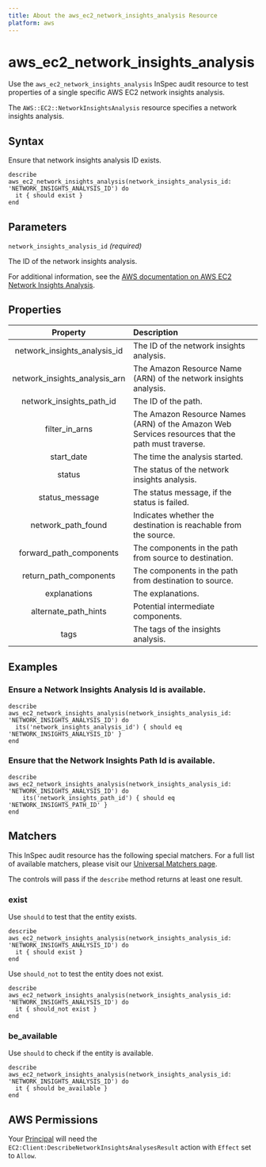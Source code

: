```yaml
---
title: About the aws_ec2_network_insights_analysis Resource
platform: aws
---
```


# aws_ec2_network_insights_analysis

Use the `aws_ec2_network_insights_analysis` InSpec audit resource to test properties of a single specific AWS EC2 network insights analysis.

The `AWS::EC2::NetworkInsightsAnalysis` resource specifies a network insights analysis.

## Syntax

Ensure that network insights analysis ID exists.

    describe aws_ec2_network_insights_analysis(network_insights_analysis_id: 'NETWORK_INSIGHTS_ANALYSIS_ID') do
      it { should exist }
    end

## Parameters

`network_insights_analysis_id` _(required)_

The ID of the network insights analysis.

For additional information, see the [AWS documentation on AWS EC2 Network Insights Analysis](https://docs.aws.amazon.com/AWSCloudFormation/latest/UserGuide/aws-resource-ec2-networkinsightsanalysis.html).

## Properties

| Property | Description |
| :---: | :--- |
| network_insights_analysis_id | The ID of the network insights analysis. |
| network_insights_analysis_arn | The Amazon Resource Name (ARN) of the network insights analysis. |
| network_insights_path_id | The ID of the path. |
| filter_in_arns | The Amazon Resource Names (ARN) of the Amazon Web Services resources that the path must traverse. |
| start_date | The time the analysis started. |
| status | The status of the network insights analysis. |
| status_message | The status message, if the status is failed. |
| network_path_found | Indicates whether the destination is reachable from the source. |
| forward_path_components | The components in the path from source to destination. |
| return_path_components | The components in the path from destination to source. |
| explanations | The explanations. |
| alternate_path_hints | Potential intermediate components. |
| tags | The tags of the insights analysis. |

## Examples

### Ensure a Network Insights Analysis Id is available.

    describe aws_ec2_network_insights_analysis(network_insights_analysis_id: 'NETWORK_INSIGHTS_ANALYSIS_ID') do
      its('network_insights_analysis_id') { should eq 'NETWORK_INSIGHTS_ANALYSIS_ID' }
    end

### Ensure that the Network Insights Path Id is available.

    describe aws_ec2_network_insights_analysis(network_insights_analysis_id: 'NETWORK_INSIGHTS_ANALYSIS_ID') do
        its('network_insights_path_id') { should eq 'NETWORK_INSIGHTS_PATH_ID' }
    end

## Matchers

This InSpec audit resource has the following special matchers. For a full list of available matchers, please visit our [Universal Matchers page](https://www.inspec.io/docs/reference/matchers/).

The controls will pass if the `describe` method returns at least one result.

### exist

Use `should` to test that the entity exists.

    describe aws_ec2_network_insights_analysis(network_insights_analysis_id: 'NETWORK_INSIGHTS_ANALYSIS_ID') do
      it { should exist }
    end

Use `should_not` to test the entity does not exist.

    describe aws_ec2_network_insights_analysis(network_insights_analysis_id: 'NETWORK_INSIGHTS_ANALYSIS_ID') do
      it { should_not exist }
    end

### be_available

Use `should` to check if the entity is available.

    describe aws_ec2_network_insights_analysis(network_insights_analysis_id: 'NETWORK_INSIGHTS_ANALYSIS_ID') do
      it { should be_available }
    end

## AWS Permissions

Your [Principal](https://docs.aws.amazon.com/IAM/latest/UserGuide/intro-structure.html#intro-structure-principal) will need the `EC2:Client:DescribeNetworkInsightsAnalysesResult` action with `Effect` set to `Allow`.
